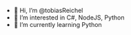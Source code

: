 - 👋 Hi, I’m @tobiasReichel
- 👀 I’m interested in C#, NodeJS, Python
- 🌱 I’m currently learning Python

<!---
tobiasReichel/tobiasReichel is a ✨ special ✨ repository because its `README.md` (this file) appears on your GitHub profile.
You can click the Preview link to take a look at your changes.
--->
